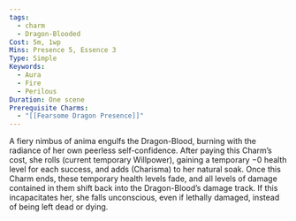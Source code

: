 ```yaml
---
tags:
  - charm
  - Dragon-Blooded
Cost: 5m, 1wp
Mins: Presence 5, Essence 3
Type: Simple
Keywords:
  - Aura
  - Fire
  - Perilous
Duration: One scene
Prerequisite Charms:
  - "[[Fearsome Dragon Presence]]"
---
```

A fiery nimbus of anima engulfs the Dragon-Blood, burning with the radiance of her own peerless self-confidence. After paying this Charm’s cost, she rolls (current temporary Willpower), gaining a temporary −0 health level for each success, and adds (Charisma) to her natural soak. Once this Charm ends, these temporary health levels fade, and all levels of damage contained in them shift back into the Dragon-Blood’s damage track. If this incapacitates her, she falls unconscious, even if lethally damaged, instead of being left dead or dying.